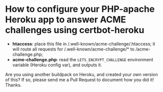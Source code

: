 # How to configure your PHP-apache Heroku app to answer ACME challenges using certbot-heroku

- __htaccess__: place this file in /.well-known/acme-challenge/.htaccess; it will route all requests for /.well-known/acme-challenge/* to /acme-challenge.php;
- __acme-challenge.php__: read the `LETS_ENCRYPT_CHALLENGE` environment variable (Heroku config var), and outputs it.

Are you using another buildpack on Heroku, and created your own version of this? If so, please send me a Pull Request to document how you did it! Thanks.
